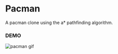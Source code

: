 # Pacman
A pacman clone using the a* pathfinding algorithm.

### DEMO
![pacman gif](https://media.giphy.com/media/m6qJDrfZLyhyv8HdIF/giphy.gif)
